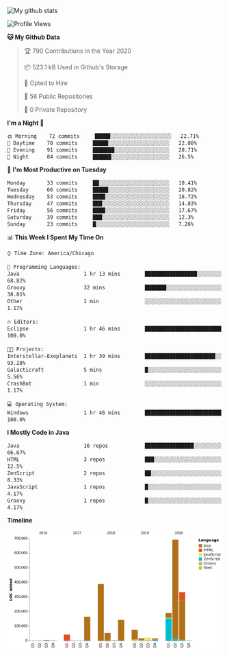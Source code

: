 ![My github stats](https://github-readme-stats.vercel.app/api?username=romvoid95&theme=gruvbox&include_all_commits=true&show_icons=true")

<!--START_SECTION:waka-->
![Profile Views](http://img.shields.io/badge/Profile%20Views-67-blue)

**🐱 My Github Data** 

> 🏆 790 Contributions in the Year 2020
 > 
> 📦 523.1 kB Used in Github's Storage 
 > 
> 💼 Opted to Hire
 > 
> 📜 56 Public Repositories
 > 
> 🔑 0 Private Repository 
 > 
**I'm a Night 🦉** 

```text
🌞 Morning    72 commits     █████░░░░░░░░░░░░░░░░░░░░   22.71% 
🌆 Daytime    70 commits     █████░░░░░░░░░░░░░░░░░░░░   22.08% 
🌃 Evening    91 commits     ███████░░░░░░░░░░░░░░░░░░   28.71% 
🌙 Night      84 commits     ██████░░░░░░░░░░░░░░░░░░░   26.5%

```
📅 **I'm Most Productive on Tuesday** 

```text
Monday       33 commits     ██░░░░░░░░░░░░░░░░░░░░░░░   10.41% 
Tuesday      66 commits     █████░░░░░░░░░░░░░░░░░░░░   20.82% 
Wednesday    53 commits     ████░░░░░░░░░░░░░░░░░░░░░   16.72% 
Thursday     47 commits     ███░░░░░░░░░░░░░░░░░░░░░░   14.83% 
Friday       56 commits     ████░░░░░░░░░░░░░░░░░░░░░   17.67% 
Saturday     39 commits     ███░░░░░░░░░░░░░░░░░░░░░░   12.3% 
Sunday       23 commits     █░░░░░░░░░░░░░░░░░░░░░░░░   7.26%

```


📊 **This Week I Spent My Time On** 

```text
⌚︎ Time Zone: America/Chicago

💬 Programming Languages: 
Java                     1 hr 13 mins        █████████████████░░░░░░░░   68.82% 
Groovy                   32 mins             ███████░░░░░░░░░░░░░░░░░░   30.01% 
Other                    1 min               ░░░░░░░░░░░░░░░░░░░░░░░░░   1.17%

🔥 Editors: 
Eclipse                  1 hr 46 mins        █████████████████████████   100.0%

🐱‍💻 Projects: 
Interstellar-Exoplanets  1 hr 39 mins        ███████████████████████░░   93.28% 
Galacticraft             5 mins              █░░░░░░░░░░░░░░░░░░░░░░░░   5.56% 
CrashBot                 1 min               ░░░░░░░░░░░░░░░░░░░░░░░░░   1.17%

💻 Operating System: 
Windows                  1 hr 46 mins        █████████████████████████   100.0%

```

**I Mostly Code in Java** 

```text
Java                     16 repos            ████████████████░░░░░░░░░   66.67% 
HTML                     3 repos             ███░░░░░░░░░░░░░░░░░░░░░░   12.5% 
ZenScript                2 repos             ██░░░░░░░░░░░░░░░░░░░░░░░   8.33% 
JavaScript               1 repos             █░░░░░░░░░░░░░░░░░░░░░░░░   4.17% 
Groovy                   1 repos             █░░░░░░░░░░░░░░░░░░░░░░░░   4.17%

```


**Timeline**

![Chart not found](https://github.com/ROMVoid95/ROMVoid95/blob/master/charts/bar_graph.png) 


<!--END_SECTION:waka-->
